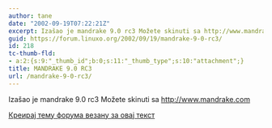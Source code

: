 ```yaml
---
author: tane
date: "2002-09-19T07:22:21Z"
excerpt: Izašao je mandrake 9.0 rc3 Možete skinuti sa http://www.mandrake.com
guid: https://forum.linuxo.org/2002/09/19/mandrake-9-0-rc3/
id: 218
tc-thumb-fld:
- a:2:{s:9:"_thumb_id";b:0;s:11:"_thumb_type";s:10:"attachment";}
title: MANDRAKE 9.0 RC3
url: /mandrake-9-0-rc3/
---
```

Izašao je mandrake 9.0 rc3 Možete skinuti sa http://www.mandrake.com<!--break-->

[Креирај тему форума везану за овај текст](https://linuxo.org/nova-tema-na-forumu/?se_pid=218)